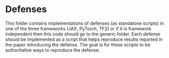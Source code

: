 # Defenses

This folder contains implementations of defenses (as standalone scripts) in one
of the three frameworks (JAX, PyTorch, TF2) or if it is framework independent 
then this code should go to the generic folder. Each defense should be 
implemented as a script that helps reproduce results reported in the paper 
introducing the defense. The goal is for these scripts to be authoritative ways
to reproduce the defense. 
